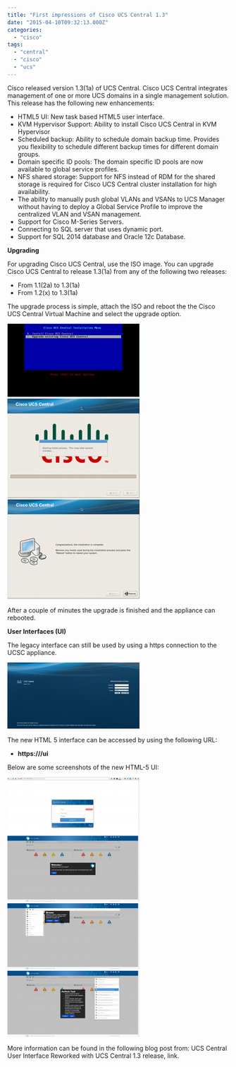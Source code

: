 ```yaml
---
title: "First impressions of Cisco UCS Central 1.3"
date: "2015-04-10T09:32:13.000Z"
categories: 
  - "cisco"
tags: 
  - "central"
  - "cisco"
  - "ucs"
---
```


Cisco released version 1.3(1a) of UCS Central. Cisco UCS Central integrates management of one or more UCS domains in a single management solution. This release has the following new enhancements:

- HTML5 UI: New task based HTML5 user interface.
- KVM Hypervisor Support: Ability to install Cisco UCS Central in KVM Hypervisor
- Scheduled backup: Ability to schedule domain backup time. Provides you flexibility to schedule different backup times for different domain groups.
- Domain specific ID pools: The domain specific ID pools are now available to global service profiles.
- NFS shared storage: Support for NFS instead of RDM for the shared storage is required for Cisco UCS Central cluster installation for high availability.
- The ability to manually push global VLANs and VSANs to UCS Manager without having to deploy a Global Service Profile to improve the centralized VLAN and VSAN management.
- Support for Cisco M-Series Servers.
- Connecting to SQL server that uses dynamic port.
- Support for SQL 2014 database and Oracle 12c Database.

**Upgrading**

For upgrading Cisco UCS Central, use the ISO image. You can upgrade Cisco UCS Central to release 1.3(1a) from any of the following two releases:

- From 1.1(2a) to 1.3(1a)
- From 1.2(x) to 1.3(1a)

The upgrade process is simple, attach the ISO and reboot the the Cisco UCS Central Virtual Machine and select the upgrade option.

[![1](images/1-300x166.png)](https://www.ivobeerens.nl/wp-content/uploads/2015/04/1.png) [![2](images/2-300x226.png)](https://www.ivobeerens.nl/wp-content/uploads/2015/04/2.png) [![3](images/3-300x226.png)](https://www.ivobeerens.nl/wp-content/uploads/2015/04/3.png)

After a couple of minutes the upgrade is finished and the appliance can rebooted.

**User Interfaces (UI)**

The legacy interface can still be used by using a https connection to the UCSC appliance.

[![4](images/4-300x150.png)](https://www.ivobeerens.nl/wp-content/uploads/2015/04/4.png)

The new HTML 5 interface can be accessed by using the following URL:

- **https://<ucs central ip>/ui**

Below are some screenshots of the new HTML-5 UI:

[![5](images/5-300x130.png)](https://www.ivobeerens.nl/wp-content/uploads/2015/04/5.png) [![6](images/6-300x150.png)](https://www.ivobeerens.nl/wp-content/uploads/2015/04/6.png) [![7](images/7-300x150.png)](https://www.ivobeerens.nl/wp-content/uploads/2015/04/7.png) [![8](images/8-300x150.png)](https://www.ivobeerens.nl/wp-content/uploads/2015/04/8.png)

More information can be found in the following blog post from: UCS Central User Interface Reworked with UCS Central 1.3 release, link.
